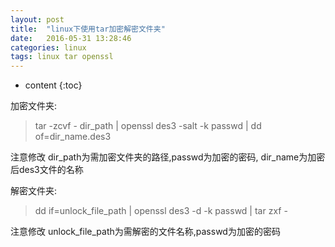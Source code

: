 ```yaml
---
layout: post
title:  "linux下使用tar加密解密文件夹"
date:   2016-05-31 13:28:46
categories: linux
tags: linux tar openssl
---
```


* content
{:toc}

加密文件夹:

> tar -zcvf - dir_path \| openssl des3 -salt -k passwd \| dd of=dir_name.des3

注意修改 dir_path为需加密文件夹的路径,passwd为加密的密码, dir_name为加密后des3文件的名称

解密文件夹:

> dd if=unlock_file_path \| openssl des3 -d -k passwd \| tar zxf -

注意修改 unlock_file_path为需解密的文件名称,passwd为加密的密码
